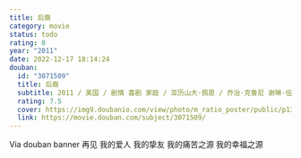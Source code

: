 ```yaml
---
title: 后裔
category: movie
status: todo
rating: 0
year: "2011"
date: 2022-12-17 18:14:24
douban:
  id: "3071509"
  title: 后裔
  subtitle: 2011 / 美国 / 剧情 喜剧 家庭 / 亚历山大·佩恩 / 乔治·克鲁尼 谢琳·伍德蕾
  rating: 7.5
  cover: https://img9.doubanio.com/view/photo/m_ratio_poster/public/p1330001435.jpg
  link: https://movie.douban.com/subject/3071509/
---
```


Via douban banner 再见 我的爱人 我的挚友 我的痛苦之源 我的幸福之源
